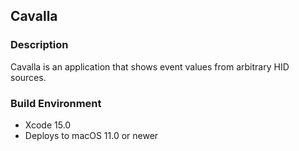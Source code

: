 ## Cavalla

### Description

Cavalla is an application that shows event values from arbitrary HID sources.

### Build Environment

* Xcode 15.0
* Deploys to macOS 11.0 or newer
